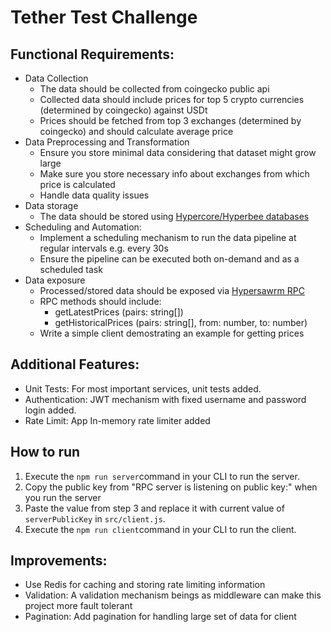 # Tether Test Challenge

## Functional Requirements:

- Data Collection
  - The data should be collected from coingecko public api
  - Collected data should include prices for top 5 crypto currencies (determined by coingecko) against USDt
  - Prices should be fetched from top 3 exchanges (determined by coingecko) and should calculate average price
- Data Preprocessing and Transformation
  - Ensure you store minimal data considering that dataset might grow large
  - Make sure you store necessary info about exchanges from which price is calculated
  - Handle data quality issues
- Data storage
  - The data should be stored using [Hypercore/Hyperbee databases](https://docs.pears.com/building-blocks/hypercore)
- Scheduling and Automation:
  - Implement a scheduling mechanism to run the data pipeline at regular intervals e.g. every 30s
  - Ensure the pipeline can be executed both on-demand and as a scheduled task
- Data exposure
  - Processed/stored data should be exposed via [Hypersawrm RPC](https://www.npmjs.com/package/@hyperswarm/rpc)
  - RPC methods should include:
    - getLatestPrices (pairs: string[])
    - getHistoricalPrices (pairs: string[], from: number, to: number)
  - Write a simple client demostrating an example for getting prices

## Additional Features:

- Unit Tests: For most important services, unit tests added.
- Authentication: JWT mechanism with fixed username and password login added.
- Rate Limit: App In-memory rate limiter added

## How to run

1. Execute the `npm run server`command in your CLI to run the server.
2. Copy the public key from "RPC server is listening on public key:" when you run the server
3. Paste the value from step 3 and replace it with current value of `serverPublicKey` in `src/client.js`.
3. Execute the `npm run client`command in your CLI to run the client.

## Improvements:
- Use Redis for caching and storing rate limiting information
- Validation: A validation mechanism beings as middleware can make this project more fault tolerant
- Pagination: Add pagination for handling large set of data for client